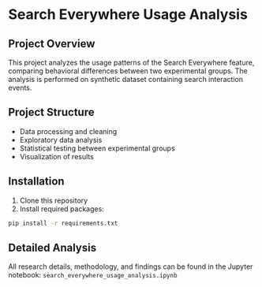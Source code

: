 # Search Everywhere Usage Analysis

## Project Overview
This project analyzes the usage patterns of the Search Everywhere feature, comparing behavioral differences between two experimental groups. The analysis is performed on synthetic dataset containing search interaction events.

## Project Structure
- Data processing and cleaning
- Exploratory data analysis
- Statistical testing between experimental groups
- Visualization of results

## Installation
1. Clone this repository
2. Install required packages:
```bash
pip install -r requirements.txt
```

## Detailed Analysis
All research details, methodology, and findings can be found in the Jupyter notebook: `search_everywhere_usage_analysis.ipynb`